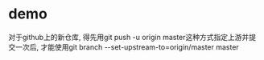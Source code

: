 # demo
对于github上的新仓库, 得先用git push -u origin master这种方式指定上游并提交一次后, 才能使用git branch --set-upstream-to=origin/master master
